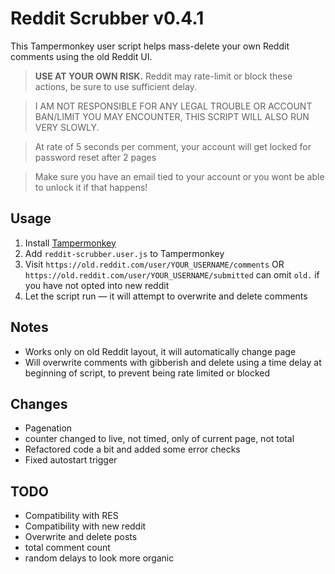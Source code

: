 # Reddit Scrubber v0.4.1

This Tampermonkey user script helps mass-delete your own Reddit comments using the old Reddit UI.

>  **USE AT YOUR OWN RISK.** Reddit may rate-limit or block these actions, be sure to use sufficient delay.

>  I AM NOT RESPONSIBLE FOR ANY LEGAL TROUBLE OR ACCOUNT BAN/LIMIT YOU MAY ENCOUNTER, THIS SCRIPT WILL ALSO RUN VERY SLOWLY.

>  At rate of 5 seconds per comment, your account will get locked for password reset after 2 pages

>  Make sure you have an email tied to your account or you wont be able to unlock it if that happens!

## Usage
1. Install [Tampermonkey](https://www.tampermonkey.net/)
2. Add `reddit-scrubber.user.js` to Tampermonkey
3. Visit `https://old.reddit.com/user/YOUR_USERNAME/comments`
      OR `https://old.reddit.com/user/YOUR_USERNAME/submitted`
      can omit `old.` if you have not opted into new reddit
4. Let the script run — it will attempt to overwrite and delete comments

## Notes
- Works only on old Reddit layout, it will automatically change page
- Will overwrite comments with gibberish and delete using a time delay at beginning of script, to prevent being rate limited or blocked

## Changes
- Pagenation
- counter changed to live, not timed, only of current page, not total
- Refactored code a bit and added some error checks
- Fixed autostart trigger

## TODO
- Compatibility with RES
- Compatibility with new reddit
- Overwrite and delete posts
- total comment count
- random delays to look more organic
